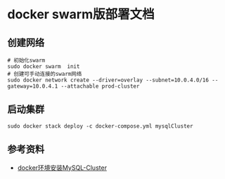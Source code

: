 # docker swarm版部署文档

## 创建网络

```shell
# 初始化swarm
sudo docker swarm  init
# 创建可手动连接的swarm网络
sudo docker network create --driver=overlay --subnet=10.0.4.0/16 --gateway=10.0.4.1 --attachable prod-cluster
```

## 启动集群

```shell
sudo docker stack deploy -c docker-compose.yml mysqlCluster
```

## 参考资料

- [docker环境安装MySQL-Cluster](http://t.csdnimg.cn/9KmNs)
